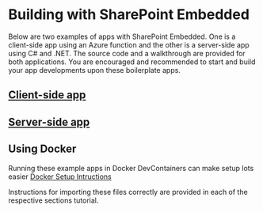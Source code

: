 # Building with SharePoint Embedded

Below are two examples of apps with SharePoint Embedded. One is a client-side app using an Azure function and the other is a server-side app using C# and .NET. The source code and a walkthrough are provided for both applications. You are encouraged and recommended to start and build your app developments upon these boilerplate apps.

## [Client-side app](./raas-spa-azurefunction/)

## [Server-side app](./syntex.rs-asp.net-webservice/)


## Using Docker
Running these example apps in Docker DevContainers can make setup lots easier
[Docker Setup Intructions](./docker.md)


Instructions for importing these files correctly are provided in each of the respective sections tutorial. 
